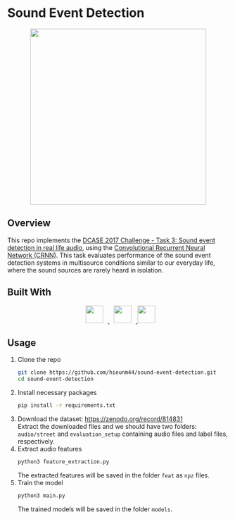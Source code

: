 # Sound Event Detection
<div align="center">
<img src="https://dcase.community/images/tasks/challenge2017/task3_overview.png" height=400"/>
</div>

## Overview
This repo implements the [DCASE 2017 Challenge - Task 3: Sound event detection in real life audio](https://dcase.community/challenge2017/task-sound-event-detection-in-real-life-audio), using the [Convolutional Recurrent Neural Network (CRNN)](https://arxiv.org/abs/1706.02291). This task evaluates performance of the sound event detection systems in multisource conditions similar to our everyday life, where the sound sources are rarely heard in isolation.

## Built With
<div align="center">
<a href="https://librosa.org/">
  <img src="https://librosa.org/images/librosa_logo_text.png" height=40 hspace=10/>
</a>
<a href="https://www.tensorflow.org/">
  <img src="https://www.gstatic.com/devrel-devsite/prod/vdc54107fd8beee9a25bbc52caca7c5cd8d6bde91b94b693cf51910bd553c2293/tensorflow/images/lockup.svg" height=40 hspace=10/>
</a>
<a href="https://keras.io/">
  <img src="https://keras.io/img/logo.png" height=40/>
</a>
</div>

## Usage
1. Clone the repo
   ```sh
   git clone https://github.com/hieunm44/sound-event-detection.git
   cd sound-event-detection
   ```
2. Install necessary packages
   ```sh
   pip install -r requirements.txt
   ```
3. Download the dataset: https://zenodo.org/record/814831 \
   Extract the downloaded files and we should have two folders: `audio/street` and `evaluation_setup` containing audio files and label files, respectively.
4. Extract audio features
   ```sh
   python3 feature_extraction.py
   ```
   The extracted features will be saved in the folder `feat` as `npz` files.
5. Train the model
   ```sh
   python3 main.py
   ```
   The trained models will be saved in the folder `models`.



